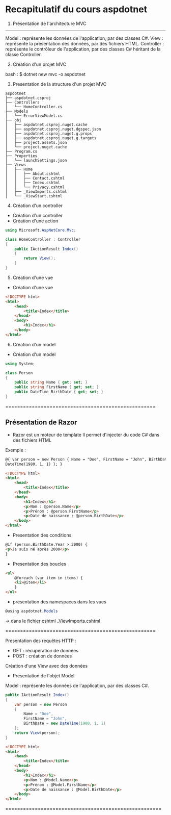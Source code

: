 # Recapitulatif du cours aspdotnet

1. Présentation de l'architecture MVC

---

Model : représente les données de l'application, par des classes C#.
View : représente la présentation des données, par des fichiers HTML.
Controller : représente le contrôleur de l'application, par des classes C# héritant de la classe Controller.

2. Création d'un projet MVC

bash : $ dotnet new mvc -o aspdotnet

3. Presentation de la structure d'un projet MVC

```
aspdotnet
├── aspdotnet.csproj
├── Controllers
│   └── HomeController.cs
├── Models
│   └── ErrorViewModel.cs
├── obj
│   ├── aspdotnet.csproj.nuget.cache
│   ├── aspdotnet.csproj.nuget.dgspec.json
│   ├── aspdotnet.csproj.nuget.g.props
│   ├── aspdotnet.csproj.nuget.g.targets
│   ├── project.assets.json
│   └── project.nuget.cache
├── Program.cs
├── Properties
│   └── launchSettings.json
├── Views
│   ├── Home
│   │   ├── About.cshtml
│   │   ├── Contact.cshtml
│   │   ├── Index.cshtml
│   │   └── Privacy.cshtml
│   ├── _ViewImports.cshtml
│   └── _ViewStart.cshtml
```

4. Création d'un controller

-   Création d'un controller
-   Création d'une action

```csharp
using Microsoft.AspNetCore.Mvc;

class HomeController : Controller
{
	public IActionResult Index()
	{
		return View();
	}
}
```

5. Création d'une vue

-   Création d'une vue

```html
<!DOCTYPE html>
<html>
    <head>
        <title>Index</title>
    </head>
    <body>
        <h1>Index</h1>
    </body>
</html>
```

6. Création d'un model

-   Création d'un model

```csharp
using System;

class Person
{
	public string Name { get; set; }
	public string FirstName { get; set; }
	public DateTime BirthDate { get; set; }
}
```

===================================================

## Présentation de Razor

-   Razor est un moteur de template
    Il permet d'injecter du code C# dans des fichiers HTML

Exemple :

```html
@{ var person = new Person { Name = "Doe", FirstName = "John", BirthDate = new
DateTime(1980, 1, 1) }; }
```

```html
<!DOCTYPE html>
<html>
    <head>
        <title>Index</title>
    </head>
    <body>
        <h1>Index</h1>
        <p>Nom : @person.Name</p>
        <p>Prénom : @person.FirstName</p>
        <p>Date de naissance : @person.BirthDate</p>
    </body>
</html>
```

-   Presentation des conditions

```html
@if (person.BirthDate.Year > 2000) {
<p>Je suis né après 2000</p>
}
```

-   Presentation des boucles

```html
<ul>
    @foreach (var item in items) {
    <li>@item</li>
    }
</ul>
```

-   presentation des namespaces dans les vues

```csharp
@using aspdotnet.Models
```

-> dans le fichier cshtml \_ViewImports.cshtml

===================================================

Presentation des requêtes HTTP :

-   GET : récupération de données
-   POST : création de données

Création d'une View avec des données

-   Presentation de l'objet Model

Model : représente les données de l'application, par des classes C#.

```csharp
public IActionResult Index()
{
	var person = new Person
	{
		Name = "Doe",
		FirstName = "John",
		BirthDate = new DateTime(1980, 1, 1)
	};
	return View(person);
}
```

```html
<!DOCTYPE html>
<html>
    <head>
        <title>Index</title>
    </head>
    <body>
        <h1>Index</h1>
        <p>Nom : @Model.Name</p>
        <p>Prénom : @Model.FirstName</p>
        <p>Date de naissance : @Model.BirthDate</p>
    </body>
</html>
```

=====================================================
